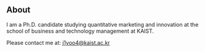 ## About

I am a Ph.D. candidate studying quantitative marketing and innovation at the school of business and technology management at KAIST.

Please contact me at: j1yoo4@kaist.ac.kr
